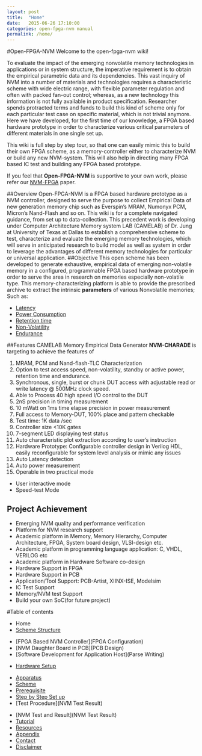 ```yaml
---
layout: post
title:  "Home"
date:   2015-06-26 17:10:00
categories: open-fpga-nvm manual
permalink: /home/
---
```


#Open-FPGA-NVM
Welcome to the open-fpga-nvm wiki! 

To evaluate the impact of the emerging nonvolatile memory technologies in applications or in system structure, the imperative requirement is to obtain the empirical parametric data and its dependencies. This vast inquiry of NVM into a number of materials and technologies requires a characteristic scheme with wide electric range, with flexible parameter regulation and often with packed fan-out control; whereas, as a new technology this information is not fully available in product specification. Researcher spends protracted terms and funds to build this kind of scheme only for each particular test case on specific material, which is not trivial anymore.  Here we have developed, for the first time of our knowledge, a FPGA based hardware prototype in order to characterize various critical parameters of different materials in one single set up.

This wiki is full step by step tour, so that one can easily mimic this to build their own FPGA scheme, as a memory-controller either to characterize NVM or build any new NVM-system. This will also help in directing many FPGA based IC test and building any FPGA based prototype.

If you feel that **Open-FPGA-NVM** is supportive to your own work, please refer our [NVM-FPGA]() paper. 

##Overview
Open-FPGA-NVM is a FPGA based hardware prototype as a NVM controller, designed to serve the purpose to collect Empirical Data of new generation memory chip such as Everspin’s MRAM, Numonyx PCM, Micron’s Nand-Flash and so on. This wiki is for a complete navigated guidance, from set up to data-collection. This precedent work is developing under Computer Architecture Memory system LAB (CAMELAB) of Dr. Jung at University of Texas at Dallas to establish a comprehensive scheme to test, characterize and evaluate the emerging memory technologies, which will serve in anticipated research to build model as well as system in order to leverage the advantages of different memory technologies for particular or universal application.
##Objective
This open scheme has been developed to generate exhaustive, empirical data of emerging non-volatile memory in a configured, programmable FPGA based hardware prototype in order to serve the area in research on memories especially non-volatile type. This memory-characterizing platform is able to provide the prescribed archive to extract the intrinsic **parameters** of various Nonvolatile memories; Such as:
+ [Latency](Appendix)
+ [Power Consumption](Appendix)
+ [Retention time](Appendix)
+ [Non-Volatility](Appendix)
+ [Endurance](Appendix)
     

##Features 
CAMELAB Memory Empirical Data Generator **NVM-CHARADE** is targeting to achieve the features of 

1. MRAM, PCM and Nand-flash-TLC Characterization
1. Option to test access speed, non-volatility, standby or active power, retention time and endurance.
1. Synchronous, single, burst or chunk DUT access with adjustable read or write latency @ 500MHz clock speed.
1. Able to Process 40 high speed I/O control to the DUT
1. 2nS precision in timing measurement
1. 10 mWatt on 1ms time elapse precision in power measurement
1. Full access to Memory-DUT, 100% place and pattern checkable 
1. Test time: 1K data /sec
1. Controller size <10K gates
1. 7-segment LED displaying test status
1. Auto characteristic plot extraction according to user’s instruction
1. Hardware Prototype: Configurable controller design in Verilog HDL, easily reconfigurable for system level analysis or mimic any issues
1. Auto Latency detection
1. Auto power measurement
1. Operable in two practical mode

  * User interactive mode 
  * Speed-test Mode 

## Project Achievement
* Emerging NVM quality and performance verification
* Platform for NVM research support
* Academic platform in Memory, Memory Hierarchy, Computer Architecture, FPGA, System board design, VLSI-design etc.
* Academic platform in programming language application: C, VHDL, VERILOG etc 
* Academic platform in Hardware Software co-design
* Hardware Support in FPGA
* Hardware Support in PCB
* Application/Tool Support: PCB-Artist, XIINX-ISE, Modelsim
* IC Test Support
* Memory/NVM test Support 
* Build your own SoC(for future project) 
 
#Table of contents
* Home
* [Scheme Structure](Structure)
 - [FPGA Based NVM Controller](FPGA Configuration)
 - [NVM Daughter Board in PCB](PCB Design)
 - [Software Development for Application Host](Parse Writing) 
* [Hardware Setup](Setup)
 - [Apparatus](Setup)
 - [Scheme](Structure)
 - [Prerequisite](Setup)
 - [Step by Step Set up](Setup)
 - [Test Procedure](NVM Test Result)
* [NVM Test and Result](NVM Test Result) 
* [Tutorial](Tutorial)
* [Resources](Resources)
* [Appendix](Appendix)
* [Contact](Contact)
* [Disclaimer](Disclaimer)
